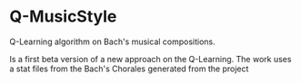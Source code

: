 # Q-MusicStyle
Q-Learning algorithm on Bach's musical compositions.

Is a first beta version of a new approach on the Q-Learning.
The work uses a stat files from the Bach's Chorales generated from the project 
